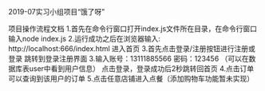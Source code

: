 2019-07实习小组项目“饿了呀”

项目操作流程文档
1.首先在命令行窗口打开index.js文件所在目录，在命令行窗口输入node index.js
2.运行成功之后在浏览器输入: http://localhost:666/index.html 进入首页 
3.首先点击登录/注册按钮进行注册或登录
 跳转到登录注册界面
3.输入账号：13111885566  密码：123456 （可以在数据库表user中看到用户信息）
点击登录，登录成功后2秒跳转回首页
4.点击订单可以查询到该用户的订单
5.点击任意店铺进入点餐（添加购物车功能暂未实现）
 
